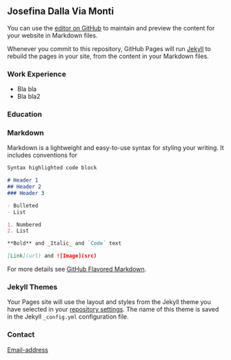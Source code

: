 ## Josefina Dalla Via Monti

You can use the [editor on GitHub](https://github.com/josedallavia/josedallavia.github.io/edit/main/README.md) to maintain and preview the content for your website in Markdown files.

Whenever you commit to this repository, GitHub Pages will run [Jekyll](https://jekyllrb.com/) to rebuild the pages in your site, from the content in your Markdown files.

### Work Experience

* Bla bla
* Bla bla2

### Education 


### Markdown

Markdown is a lightweight and easy-to-use syntax for styling your writing. It includes conventions for

```markdown
Syntax highlighted code block

# Header 1
## Header 2
### Header 3

- Bulleted
- List

1. Numbered
2. List

**Bold** and _Italic_ and `Code` text

[Link](url) and ![Image](src)
```

For more details see [GitHub Flavored Markdown](https://guides.github.com/features/mastering-markdown/).

### Jekyll Themes

Your Pages site will use the layout and styles from the Jekyll theme you have selected in your [repository settings](https://github.com/josedallavia/josedallavia.github.io/settings). The name of this theme is saved in the Jekyll `_config.yml` configuration file.

### Contact

[Email-address](josefinadallavia@gmail.com) 
